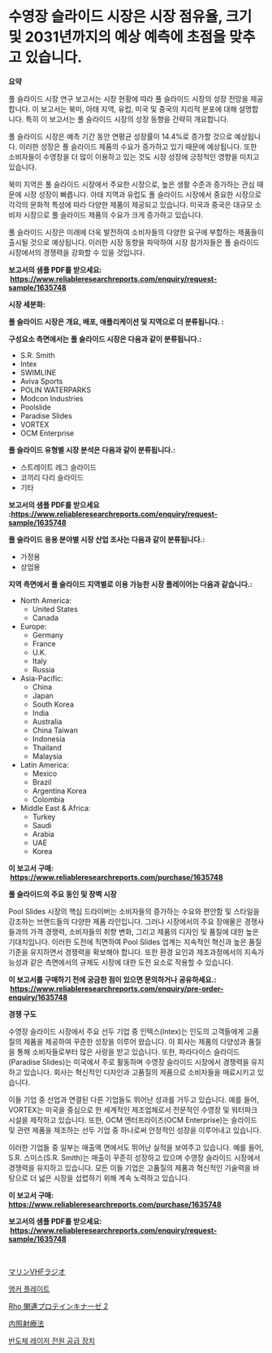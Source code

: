 <p><h1>수영장 슬라이드 시장은 시장 점유율, 크기 및 2031년까지의 예상 예측에 초점을 맞추고 있습니다.</h1></p><p><strong>요약</strong></p>
<p><p>풀 슬라이드 시장 연구 보고서는 시장 현황에 따라 풀 슬라이드 시장의 성장 전망을 제공합니다. 이 보고서는 북미, 아태 지역, 유럽, 미국 및 중국의 지리적 분포에 대해 설명합니다. 특히 이 보고서는 풀 슬라이드 시장의 성장 동향을 간략히 개요합니다.</p><p>풀 슬라이드 시장은 예측 기간 동안 연평균 성장률이 14.4%로 증가할 것으로 예상됩니다. 이러한 성장은 풀 슬라이드 제품의 수요가 증가하고 있기 때문에 예상됩니다. 또한 소비자들이 수영장을 더 많이 이용하고 있는 것도 시장 성장에 긍정적인 영향을 미치고 있습니다.</p><p>북미 지역은 풀 슬라이드 시장에서 주요한 시장으로, 높은 생활 수준과 증가하는 관심 때문에 시장 성장이 빠릅니다. 아태 지역과 유럽도 풀 슬라이드 시장에서 중요한 시장으로 각각의 문화적 특성에 따라 다양한 제품이 제공되고 있습니다. 미국과 중국은 대규모 소비자 시장으로 풀 슬라이드 제품의 수요가 크게 증가하고 있습니다.</p><p>풀 슬라이드 시장은 미래에 더욱 발전하여 소비자들의 다양한 요구에 부합하는 제품들이 출시될 것으로 예상됩니다. 이러한 시장 동향을 파악하여 시장 참가자들은 풀 슬라이드 시장에서의 경쟁력을 강화할 수 있을 것입니다.</p></p>
<p><strong>보고서의 샘플 PDF를 받으세요: &nbsp;<a href="https://www.reliableresearchreports.com/enquiry/request-sample/1635748">https://www.reliableresearchreports.com/enquiry/request-sample/1635748</a></strong></p>
<p><strong>시장 세분화:</strong></p>
<p><strong> 풀 슬라이드 시장은 개요, 배포, 애플리케이션 및 지역으로 더 분류됩니다. :</strong></p>
<p><strong>구성요소 측면에서는 풀 슬라이드 시장은 다음과 같이 분류됩니다.:</strong></p>
<p><ul><li>S.R. Smith</li><li>Intex</li><li>SWIMLINE</li><li>Aviva Sports</li><li>POLIN WATERPARKS</li><li>Modcon Industries</li><li>Poolslide</li><li>Paradise Slides</li><li>VORTEX</li><li>OCM Enterprise</li></ul></p>
<p><strong> 풀 슬라이드 유형별 시장 분석은 다음과 같이 분류됩니다.:</strong></p>
<p><ul><li>스트레이트 레그 슬라이드</li><li>코끼리 다리 슬라이드</li><li>기타</li></ul></p>
<p><strong>보고서의 샘플 PDF를 받으세요 :<a href="https://www.reliableresearchreports.com/enquiry/request-sample/1635748">https://www.reliableresearchreports.com/enquiry/request-sample/1635748</a></strong></p>
<p><strong> 풀 슬라이드 응용 분야별 시장 산업 조사는 다음과 같이 분류됩니다.:</strong></p>
<p><ul><li>가정용</li><li>상업용</li></ul></p>
<p><strong>지역 측면에서 풀 슬라이드 지역별로 이용 가능한 시장 플레이어는 다음과 같습니다.:</strong></p>
<p><ul>
    <li>
        North America:
        <ul>
            <li>United States</li>
            <li>Canada</li>
        </ul>
    </li>
    <li>
        Europe:
        <ul>
            <li>Germany</li>
            <li>France</li>
            <li>U.K.</li>
            <li>Italy</li>
            <li>Russia</li>
        </ul>
    </li>
    <li>
        Asia-Pacific:
        <ul>
            <li>China</li>
            <li>Japan</li>
            <li>South Korea</li>
            <li>India</li>
            <li>Australia</li>
            <li>China Taiwan</li>
            <li>Indonesia</li>
            <li>Thailand</li>
            <li>Malaysia</li>
        </ul>
    </li>
    <li>
        Latin America:
        <ul>
            <li>Mexico</li>
            <li>Brazil</li>
            <li>Argentina Korea</li>
            <li>Colombia</li>
        </ul>
    </li>
    <li>
        Middle East & Africa:
        <ul>
            <li>Turkey</li>
            <li>Saudi</li>
            <li>Arabia</li>
            <li>UAE</li>
            <li>Korea</li>
        </ul>
    </li>
    </ul></p>
<p><strong>이 보고서 구매: &nbsp;<a href="https://www.reliableresearchreports.com/purchase/1635748">https://www.reliableresearchreports.com/purchase/1635748</a></strong></p>
<p><strong>풀 슬라이드의 주요 동인 및 장벽 시장</strong></p>
<p><p>Pool Slides 시장의 핵심 드라이버는 소비자들의 증가하는 수요와 편안함 및 스타일을 강조하는 브랜드들의 다양한 제품 라인입니다. 그러나 시장에서의 주요 장애물은 경쟁사들과의 가격 경쟁력, 소비자들의 취향 변화, 그리고 제품의 디자인 및 품질에 대한 높은 기대치입니다. 이러한 도전에 직면하여 Pool Slides 업계는 지속적인 혁신과 높은 품질 기준을 유지하면서 경쟁력을 확보해야 합니다. 또한 환경 요인과 제조과정에서의 지속가능성과 같은 측면에서의 규제도 시장에 대한 도전 요소로 작용할 수 있습니다.</p></p>
<p><strong>이 보고서를 구매하기 전에 궁금한 점이 있으면 문의하거나 공유하세요.: &nbsp;<a href="https://www.reliableresearchreports.com/enquiry/pre-order-enquiry/1635748">https://www.reliableresearchreports.com/enquiry/pre-order-enquiry/1635748</a></strong></p>
<p><strong>경쟁 구도</strong></p>
<p><p>수영장 슬라이드 시장에서 주요 선두 기업 중 인텍스(Intex)는 인도의 고객들에게 고품질의 제품을 제공하여 꾸준한 성장을 이루어 왔습니다. 이 회사는 제품의 다양성과 품질을 통해 소비자들로부터 많은 사랑을 받고 있습니다. 또한, 파라다이스 슬라이드(Paradise Slides)는 미국에서 주로 활동하며 수영장 슬라이드 시장에서 경쟁력을 유지하고 있습니다. 회사는 혁신적인 디자인과 고품질의 제품으로 소비자들을 매료시키고 있습니다.</p><p>이들 기업 중 산업과 연결된 다른 기업들도 뛰어난 성과를 거두고 있습니다. 예를 들어, VORTEX는 미국을 중심으로 한 세계적인 제조업체로서 전문적인 수영장 및 워터파크 시설을 제작하고 있습니다. 또한, OCM 엔터프라이즈(OCM Enterprise)는 슬라이드 및 관련 제품을 제조하는 선두 기업 중 하나로써 안정적인 성장을 이루어내고 있습니다.</p><p>이러한 기업들 중 일부는 매출액 면에서도 뛰어난 실적을 보여주고 있습니다. 예를 들어, S.R. 스미스(S.R. Smith)는 매출이 꾸준히 성장하고 있으며 수영장 슬라이드 시장에서 경쟁력을 유지하고 있습니다. 모든 이들 기업은 고품질의 제품과 혁신적인 기술력을 바탕으로 더 넓은 시장을 섭렵하기 위해 계속 노력하고 있습니다.</p></p>
<p><strong>이 보고서 구매: &nbsp; <a href="https://www.reliableresearchreports.com/purchase/1635748">https://www.reliableresearchreports.com/purchase/1635748</a></strong></p>
<p><strong>보고서의 샘플 PDF를 받으세요: &nbsp;<a href="https://www.reliableresearchreports.com/enquiry/request-sample/1635748">https://www.reliableresearchreports.com/enquiry/request-sample/1635748</a></strong><strong></strong></p>
<p>&nbsp;</p>
<p><p><a href="https://medium.com/@redsalmon1949/2024%E5%B9%B4%E3%81%8B%E3%82%892031%E5%B9%B4%E3%81%BE%E3%81%A7%E3%81%AE%E6%9C%9F%E9%96%93%E3%81%AB%E4%BA%88%E6%B8%AC%E3%81%95%E3%82%8C%E3%82%8B%E6%B5%B7%E4%B8%8Avhf%E7%84%A1%E7%B7%9A%E5%B8%82%E5%A0%B4%E3%81%AE%E5%88%86%E6%9E%90%E3%81%A8%E8%A6%8F%E6%A8%A1-b4c0224292e6">マリンVHFラジオ</a></p><p><a href="https://medium.com/@codinchelcea2022/%EC%95%B5%EC%BB%A4-%ED%94%8C%EB%A0%88%EC%9D%B4%ED%8A%B8-%EC%8B%9C%EC%9E%A5-%EB%8F%99%ED%96%A5-%EC%8B%9C%EC%9E%A5-%EB%8F%99%ED%96%A5-%EC%84%B1%EC%9E%A5-2024%EB%85%84%EB%B6%80%ED%84%B0-2031%EB%85%84%EA%B9%8C%EC%A7%80-%EC%98%88%EC%B8%A1-572965e76602">앵커 플레이트</a></p><p><a href="https://medium.com/@kaiyohnson76845/rho%E9%96%A2%E9%80%A3%E3%82%BF%E3%83%B3%E3%83%91%E3%82%AF%E8%B3%AA%E3%82%AD%E3%83%8A%E3%83%BC%E3%82%BC2%E5%B8%82%E5%A0%B4-%E3%82%BF%E3%82%A4%E3%83%97-%E5%BF%9C%E7%94%A8-%E5%9C%B0%E7%90%86%E3%81%AB%E3%82%88%E3%82%8B%E5%8C%85%E6%8B%AC%E7%9A%84%E8%A9%95%E4%BE%A1-12beb83e8d90">Rho 関連プロテインキナーゼ 2</a></p><p><a href="https://github.com/EstaSprer20231/Market-Research-Report-List-1/blob/main/95120987929.md">内照射療法</a></p><p><a href="https://medium.com/@kenyonjohns/%EB%B0%98%EB%8F%84%EC%B2%B4-%EB%A0%88%EC%9D%B4%EC%A0%80-%EC%A0%84%EC%9B%90-%EA%B3%B5%EA%B8%89-%EC%8B%9C%EC%9E%A5-%EA%B7%9C%EB%AA%A8-cagr-%ED%8A%B8%EB%A0%8C%EB%93%9C-2024-2030-3d53b82028ea">반도체 레이저 전원 공급 장치</a></p></p>